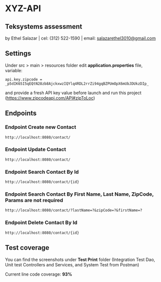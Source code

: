 # XYZ-API
## Teksystems assessment
by Ethel Salazar | cel: (312) 522-1590 | email: salazarethel3010@gmail.com

## Settings

Under src > main > resources folder edit **application.properties** file, variable:
```
api.key.zipcode = _p5dIK65I5qEQtN28zb8AjckxwzIQYlq4RDL2rrZi94gqBZPUmOpX6mUbJDUkzDIp_
```
and provide a fresh API key value before launch and run this project (https://www.zipcodeapi.com/API#zipToLoc)

## Endpoints
### Endpoint Create new Contact
```
http://localhost:8080/contact/
```
### Endpoint Update Contact
```
http://localhost:8080/contact/
```
### Endpoint Search Contact By Id
```
http://localhost:8080/contact/{id}
```
### Endpoint Search Contact By First Name, Last Name, ZipCode, Params are not required
```
http://localhost:8080/contact/?lastName=?&zipCode=?&firstName=?
```
### Endpoint Delete Contact By Id
```
http://localhost:8080/contact/{id}
```
## Test coverage
You can find the screenshots under **Test Print** folder (Integration Test Dao, Unit test Controllers and Services, and System Test from Postman)

Current line code coverage: **93%**

